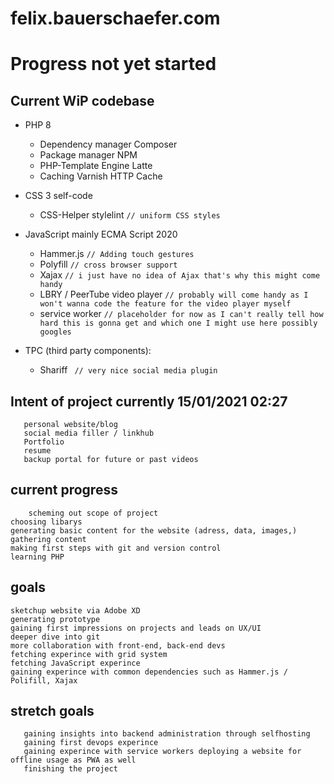 # felix.bauerschaefer.com

# Progress not yet started
## Current WiP codebase

- PHP 8
	- Dependency manager Composer
	- Package manager NPM
	- PHP-Template Engine Latte
	- Caching Varnish HTTP Cache

- CSS 3 self-code
	- CSS-Helper stylelint     `// uniform CSS styles`

- JavaScript mainly ECMA Script 2020
	- Hammer.js     `// Adding touch gestures`
	- Polyfill      `// cross browser support`
	- Xajax         `// i just have no idea of Ajax that's why this might come handy`
	- LBRY / PeerTube video player `// probably will come handy as I won't wanna code the feature for the video player myself`
	- service worker `// placeholder for now as I can't really tell how hard this is gonna get and which one I might use here possibly googles`

- TPC (third party components):

	- Shariff      ` // very nice social media plugin`

##  Intent of project currently 15/01/2021 02:27
       personal website/blog
       social media filler / linkhub
       Portfolio
       resume
       backup portal for future or past videos
##  current progress 
      	scheming out scope of project
	choosing libarys
	generating basic content for the website (adress, data, images,)
	gathering content
	making first steps with git and version control
	learning PHP
##   goals
	sketchup website via Adobe XD
	generating prototype
	gaining first impressions on projects and leads on UX/UI
	deeper dive into git
	more collaboration with front-end, back-end devs
	fetching experince with grid system
	fetching JavaScript experince
	gaining experince with common dependencies such as Hammer.js / Polifill, Xajax
##   stretch goals
       gaining insights into backend administration through selfhosting
       gaining first devops experince
       gaining experince with service workers deploying a website for offline usage as PWA as well
       finishing the project

